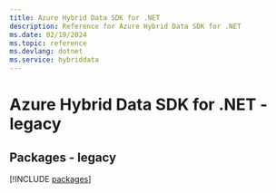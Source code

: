 ```yaml
---
title: Azure Hybrid Data SDK for .NET
description: Reference for Azure Hybrid Data SDK for .NET
ms.date: 02/19/2024
ms.topic: reference
ms.devlang: dotnet
ms.service: hybriddata
---
```

# Azure Hybrid Data SDK for .NET - legacy
## Packages - legacy
[!INCLUDE [packages](hybrid-data-index.md)]